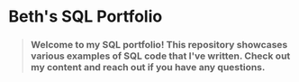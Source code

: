 
# **Beth's SQL Portfolio**
>
>### **Welcome to my SQL portfolio! This repository showcases various examples of SQL code that I've written. Check out my content and reach out if you have any questions.**
